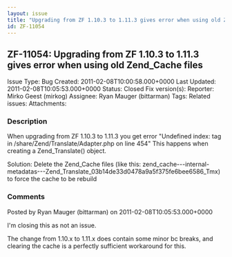 ```yaml
---
layout: issue
title: "Upgrading from ZF 1.10.3 to 1.11.3 gives error when using old Zend_Cache files"
id: ZF-11054
---
```


ZF-11054: Upgrading from ZF 1.10.3 to 1.11.3 gives error when using old Zend\_Cache files
-----------------------------------------------------------------------------------------

 Issue Type: Bug Created: 2011-02-08T10:00:58.000+0000 Last Updated: 2011-02-08T10:05:53.000+0000 Status: Closed Fix version(s): 
 Reporter:  Mirko Geest (mirkog)  Assignee:  Ryan Mauger (bittarman)  Tags: 
 Related issues: 
 Attachments: 
### Description

When upgrading from ZF 1.10.3 to 1.11.3 you get error "Undefined index: tag in /share/Zend/Translate/Adapter.php on line 454" This happens when creating a Zend\_Translate() object.

Solution: Delete the Zend\_Cache files (like this: zend\_cache---internal-metadatas---Zend\_Translate\_03b14de33d0478a9a5f375fe6bee6586\_Tmx) to force the cache to be rebuild

 

 

### Comments

Posted by Ryan Mauger (bittarman) on 2011-02-08T10:05:53.000+0000

I'm closing this as not an issue.

The change from 1.10.x to 1.11.x does contain some minor bc breaks, and clearing the cache is a perfectly sufficient workaround for this.

 

 